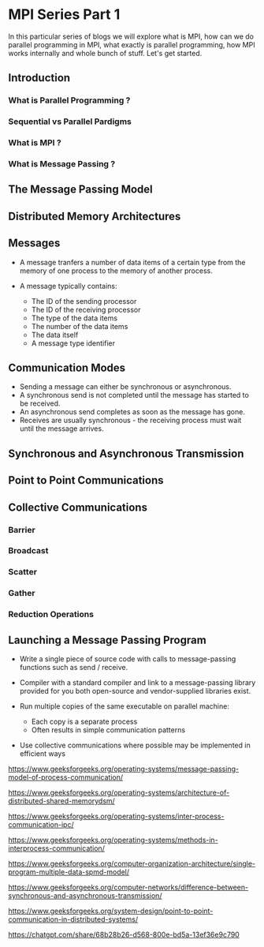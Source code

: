 # MPI Series Part 1

In this particular series of blogs we will explore what is MPI, how can we do parallel programming in MPI, what exactly is parallel programming, how MPI works internally and whole bunch of stuff. Let's get started.

## Introduction

### What is Parallel Programming ?
### Sequential vs Parallel Pardigms
### What is MPI ?
### What is Message Passing ?

## The Message Passing Model
## Distributed Memory Architectures
## Messages

- A message tranfers a number of data items of a certain type from the memory of one process to the memory of another process.

- A message typically contains: 
    - The ID of the sending processor
    - The ID of the receiving processor
    - The type of the data items
    - The number of the data items
    - The data itself
    - A message type identifier

## Communication Modes

- Sending a message can either be synchronous or asynchronous.
- A synchronous send is not completed until the message has started to be received.
- An asynchronous send completes as soon as the message has gone.
- Receives are usually synchronous - the receiving process must wait until the message arrives.

## Synchronous and Asynchronous Transmission
## Point to Point Communications
## Collective Communications 
### Barrier
### Broadcast
### Scatter
### Gather
### Reduction Operations
## Launching a Message Passing Program

- Write a single piece of source code with calls to message-passing functions such as send / receive.

- Compiler with a standard compiler and link to a message-passing library provided for you both open-source and vendor-supplied libraries exist.

- Run multiple copies of the same executable on parallel machine:
    - Each copy is a separate process
    - Often results in simple communication patterns

- Use collective communications where possible may be implemented in efficient ways

https://www.geeksforgeeks.org/operating-systems/message-passing-model-of-process-communication/

https://www.geeksforgeeks.org/operating-systems/architecture-of-distributed-shared-memorydsm/

https://www.geeksforgeeks.org/operating-systems/inter-process-communication-ipc/

https://www.geeksforgeeks.org/operating-systems/methods-in-interprocess-communication/

https://www.geeksforgeeks.org/computer-organization-architecture/single-program-multiple-data-spmd-model/

https://www.geeksforgeeks.org/computer-networks/difference-between-synchronous-and-asynchronous-transmission/

https://www.geeksforgeeks.org/system-design/point-to-point-communication-in-distributed-systems/

https://chatgpt.com/share/68b28b26-d568-800e-bd5a-13ef36e9c790